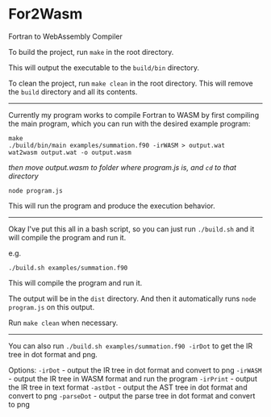 # For2Wasm
Fortran to WebAssembly Compiler 

To build the project, run `make` in the root directory.

This will output the executable to the `build/bin` directory.

To clean the project, run `make clean` in the root directory.
This will remove the `build` directory and all its contents.

-----

Currently my program works to compile Fortran to WASM by first compiling the main program, which you can run with the desired example program:

```
make
./build/bin/main examples/summation.f90 -irWASM > output.wat
wat2wasm output.wat -o output.wasm

```
*then move output.wasm to folder where program.js is, and `cd` to that directory*

```
node program.js
```

This will run the program and produce the execution behavior.

---

Okay I've put this all in a bash script, so you can just run `./build.sh` and it will compile the program and run it.

e.g. 
```
./build.sh examples/summation.f90
```

This will compile the program and run it.

The output will be in the `dist` directory.
And then it automatically runs `node program.js` on this output.

Run `make clean` when necessary.

---

You can also run `./build.sh examples/summation.f90 -irDot` to get the IR tree in dot format and png.

Options:
`-irDot` - output the IR tree in dot format and convert to png
`-irWASM` - output the IR tree in WASM format and run the program
`-irPrint` - output the IR tree in text format
`-astDot` - output the AST tree in dot format and convert to png
`-parseDot` - output the parse tree in dot format and convert to png

